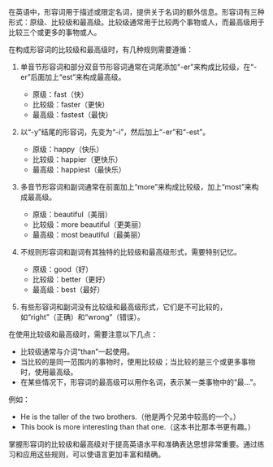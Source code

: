 在英语中，形容词用于描述或限定名词，提供关于名词的额外信息。形容词有三种形式：原级、比较级和最高级。比较级通常用于比较两个事物或人，而最高级用于比较三个或更多的事物或人。

在构成形容词的比较级和最高级时，有几种规则需要遵循：

1. 单音节形容词和部分双音节形容词通常在词尾添加“-er”来构成比较级，在“-er”后面加上“est”来构成最高级。
   - 原级：fast（快）
   - 比较级：faster（更快）
   - 最高级：fastest（最快）

2. 以“-y”结尾的形容词，先变为“-i”，然后加上“-er”和“-est”。
   - 原级：happy（快乐）
   - 比较级：happier（更快乐）
   - 最高级：happiest（最快乐）

3. 多音节形容词和副词通常在前面加上“more”来构成比较级，加上“most”来构成最高级。
   - 原级：beautiful（美丽）
   - 比较级：more beautiful（更美丽）
   - 最高级：most beautiful（最美丽）

4. 不规则形容词和副词有其独特的比较级和最高级形式，需要特别记忆。
   - 原级：good（好）
   - 比较级：better（更好）
   - 最高级：best（最好）

5. 有些形容词和副词没有比较级和最高级形式，它们是不可比较的，如“right”（正确）和“wrong”（错误）。

在使用比较级和最高级时，需要注意以下几点：
- 比较级通常与介词“than”一起使用。
- 当比较的是同一范围内的事物时，使用比较级；当比较的是三个或更多事物时，使用最高级。
- 在某些情况下，形容词的最高级可以用作名词，表示某一类事物中的“最...”。

例如：
- He is the taller of the two brothers.（他是两个兄弟中较高的一个。）
- This book is more interesting than that one.（这本书比那本书更有趣。）

掌握形容词的比较级和最高级对于提高英语水平和准确表达思想非常重要。通过练习和应用这些规则，可以使语言更加丰富和精确。